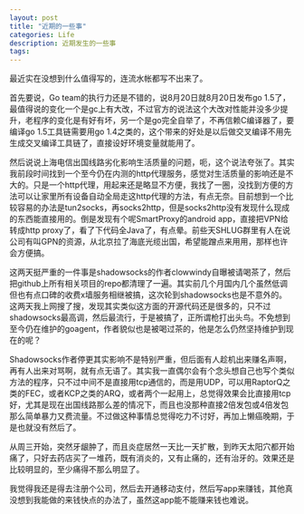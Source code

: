 ```yaml
---
layout: post
title: "近期的一些事"
categories: Life
description: 近期发生的一些事
tags: 
---
```

最近实在没想到什么值得写的，连流水帐都写不出来了。

首先要说，Go team的执行力还是不错的，说8月20日就8月20日发布go 1.5了，最值得说的变化一个是gc上有大改，不过官方的说法这个大改对性能并没多少提升，老程序的变化是有好有坏，另一个是go完全自举了，不再信赖C编译器了，要编译go 1.5工具链需要用go 1.4之类的，这个带来的好处是以后做交叉编译不用先生成交叉编译工具链了，直接设好环境变量就能用了。

然后说说上海电信出国线路劣化影响生活质量的问题，呃，这个说法夸张了。其实我前段时间找到一个至今仍在内测的http代理服务，感觉对生活质量的影响还是不大的。只是一个http代理，用起来还是略显不方便，我找了一圈，没找到方便的方法可以让家里所有设备自动全局走这http代理的方法，有点无奈。目前想到一个比较容易的办法是tun2socks，再socks2http，但是socks2http没有发现什么现成的东西能直接用的。倒是发现有个呢SmartProxy的android app，直接把VPN给转成http proxy了，看了下代码全Java了，有点晕。前些天SHLUG群里有人在说公司有叫GPN的资源，从北京拉了海底光缆出国，希望能蹭点来用用，那样也许会方便搞。

这两天挺严重的一件事是shadowsocks的作者clowwindy自曝被请喝茶了，然后把github上所有相关项目的repo都清理了一遍。其实前几个月国内几个虽然低调但也有点口碑的收费x墙服务相继被搞，这次轮到shadowsocks也是不意外的。这两天我上网搜了搜，发现其实类似这方面的开源代码还是很多的，只不过shadowsocks最高调，然后最流行，于是被搞了，正所谓枪打出头鸟。不免想到至今仍在维护的goagent，作者貌似也是被喝过茶的，他是怎么仍然坚持维护到现在的呢？

Shadowsocks作者停更其实影响不是特别严重，但后面有人趁机出来赚名声啊，再有人出来对骂啊，就有点无语了。其实我一直偶尔会有个念头想自己也写个类似方法的程序，只不过中间不是直接用tcp通信的，而是用UDP，可以用RaptorQ之类的FEC，或者KCP之类的ARQ，或者两个一起用上，总觉得效果会比直接用tcp好，尤其是现在出国线路那么差的情况下，而且也没那种直接2倍发包或4倍发包那么简单暴力又费流量。不过做这种事情总觉得吃力不讨好，再加上懒癌晚期，于是也就没有然后了。

从周三开始，突然牙龈肿了，而且炎症居然一天比一天扩散，到昨天太阳穴都开始痛了，只好去药店买了一堆药，既有消炎的，又有止痛的，还有治牙的。效果还是比较明显的，至少痛得不那么明显了。

我觉得我还是得去注册个公司，然后去开通移动支付，然后写app来赚钱，其他真没想到我能做的来钱快点的办法了，虽然这app能不能赚来钱也难说。
